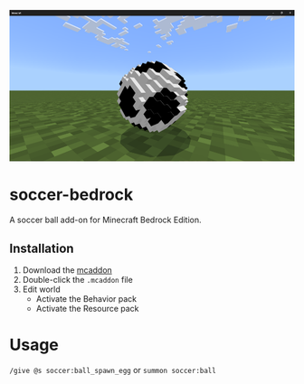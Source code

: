 ![Soccer](/soccer-bedrock.png)

# soccer-bedrock
A soccer ball add-on for Minecraft Bedrock Edition.

## Installation
1. Download the [mcaddon](https://github.com/kirbycope/soccer-bedrock/raw/main/soccer-bedrock.mcaddon)
1. Double-click the `.mcaddon` file
1. Edit world
   - Activate the Behavior pack
   - Activate the Resource pack

# Usage
`/give @s soccer:ball_spawn_egg` or `summon soccer:ball`
